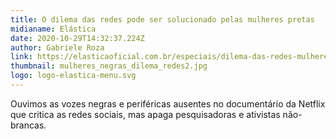 ```yaml
---
title: O dilema das redes pode ser solucionado pelas mulheres pretas
midianame: Elástica
date: 2020-10-29T14:32:37.224Z
author: Gabriele Roza
link: https://elasticaoficial.com.br/especiais/dilema-das-redes-mulheres-pretas/
thumbnail: mulheres_negras_dilema_redes2.jpg
logo: logo-elastica-menu.svg
---
```

Ouvimos as vozes negras e periféricas ausentes no documentário da Netflix que critica as redes sociais, mas apaga pesquisadoras e ativistas não-brancas.